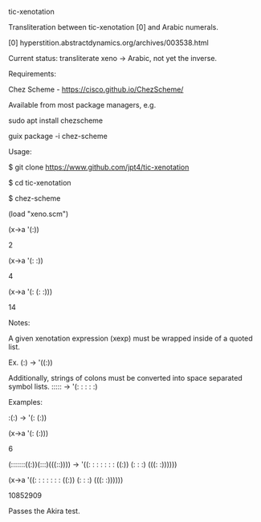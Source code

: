 tic-xenotation

Transliteration between tic-xenotation [0] and Arabic numerals.

[0] hyperstition.abstractdynamics.org/archives/003538.html

Current status: transliterate xeno -> Arabic, not yet the inverse.

Requirements:

Chez Scheme - https://cisco.github.io/ChezScheme/

Available from most package managers, e.g.

sudo apt install chezscheme

guix package -i chez-scheme

Usage:

$ git clone https://www.github.com/jpt4/tic-xenotation

$ cd tic-xenotation

$ chez-scheme

(load "xeno.scm")

(x->a '(:))

2

(x->a '(: :))

4

(x->a '(: (: :)))

14

Notes: 

A given xenotation expression (xexp) must be wrapped inside of
a quoted list.

Ex. (:) -> '((:))

Additionally, strings of colons must be converted into space separated
symbol lists. 
::::: -> '(: : : : :)

Examples:

:(:) -> '(: (:))

(x->a '(: (:)))

6

(:::::::((:))(:::)(((::)))) -> '((: : : : : : : ((:)) (: : :) (((: :))))))

(x->a '((: : : : : : : ((:)) (: : :) (((: :))))))

10852909

Passes the Akira test.